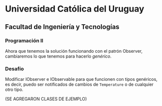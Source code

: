 # Universidad Católica del Uruguay

## Facultad de Ingeniería y Tecnologías

### Programación II

Ahora que tenemos la solución funcionando con el patrón Observer, cambiaremos lo que tenemos para hacerlo _genérico_.

### Desafío

Modificar IObserver e IObservable para que funcionen con tipos genéricos, es decir, puedo ser notificados de cambios de `Temperature` o de cualquier otro tipo.

(SE AGREGARON CLASES DE EJEMPLO)
